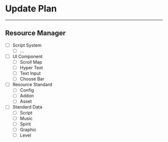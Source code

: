 # Update Plan

---

## Resource Manager

- [ ] Script System
  - [ ] ...
- [ ] UI Component
  - [ ] Scroll Map
  - [ ] Hyper Text
  - [ ] Text Input
  - [ ] Choose Bar
- [ ] Resource Standard
  - [ ] Config
  - [ ] Addon
  - [ ] Asset
- [ ] Standard Data
  - [ ] Script
  - [ ] Music
  - [ ] Spirit
  - [ ] Graphic
  - [ ] Level